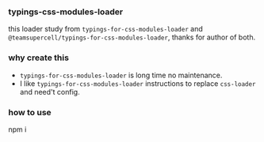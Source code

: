### typings-css-modules-loader
this loader study from `typings-for-css-modules-loader` and `@teamsupercell/typings-for-css-modules-loader`, thanks for author of both.    
### why create this
- `typings-for-css-modules-loader` is long time no maintenance.
- I like `typings-for-css-modules-loader` instructions to replace `css-loader` and need't config.
### how to use
npm i 